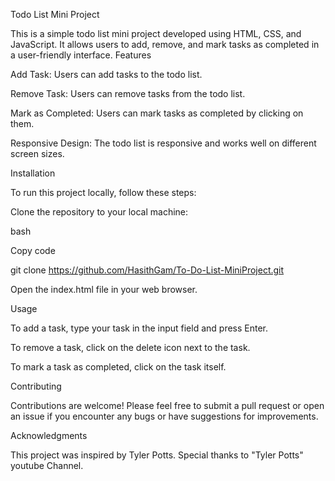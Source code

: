 Todo List Mini Project

This is a simple todo list mini project developed using HTML, CSS, and JavaScript. It allows users to add, remove, and mark tasks as completed in a user-friendly interface.
Features

Add Task: Users can add tasks to the todo list.

Remove Task: Users can remove tasks from the todo list.

Mark as Completed: Users can mark tasks as completed by clicking on them.

Responsive Design: The todo list is responsive and works well on different screen sizes.

Installation

To run this project locally, follow these steps:

Clone the repository to your local machine:

bash

Copy code

git clone https://github.com/HasithGam/To-Do-List-MiniProject.git

Open the index.html file in your web browser.

Usage

To add a task, type your task in the input field and press Enter.

To remove a task, click on the delete icon next to the task.

To mark a task as completed, click on the task itself.

Contributing

Contributions are welcome! Please feel free to submit a pull request or open an issue if you encounter any bugs or have suggestions for improvements.

Acknowledgments

This project was inspired by Tyler Potts.
Special thanks to "Tyler Potts" youtube Channel.

